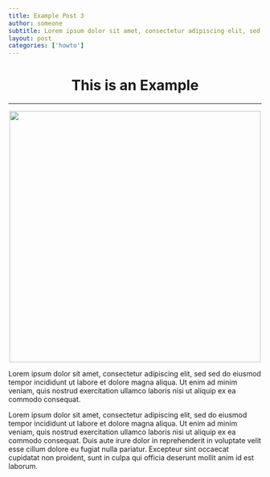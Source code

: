 ```yaml
---
title: Example Post 3
author: someone
subtitle: Lorem ipsum dolor sit amet, consectetur adipiscing elit, sed sed do eiusmod tempor incididunt ut labore et dolore magna aliqua.
layout: post
categories: ['howto']
---
```


<center><h1> This is an Example </h1></center>

<hr>

<center><img src="https://images-na.ssl-images-amazon.com/images/I/61fZ%2BYAYGaL._SL1500_.jpg" width=500 /></center>

Lorem ipsum dolor sit amet, consectetur adipiscing elit, sed sed do eiusmod tempor incididunt ut labore et dolore magna aliqua. Ut enim ad minim veniam, quis nostrud exercitation ullamco laboris nisi ut aliquip ex ea commodo consequat.

Lorem ipsum dolor sit amet, consectetur adipiscing elit, sed do eiusmod tempor incididunt ut labore et dolore magna aliqua. Ut enim ad minim veniam, quis nostrud exercitation ullamco laboris nisi ut aliquip ex ea commodo consequat. Duis aute irure dolor in reprehenderit in voluptate velit esse cillum dolore eu fugiat nulla pariatur. Excepteur sint occaecat cupidatat non proident, sunt in culpa qui officia deserunt mollit anim id est laborum.

